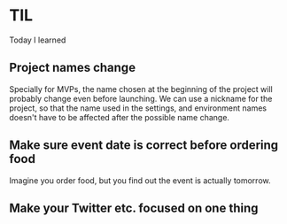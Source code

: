 # TIL
Today I learned 


## Project names change 
Specially for MVPs, the name chosen at the beginning of the project will probably change even before launching. We can use a nickname for the project, so that the name used in the settings, and environment names doesn't have to be affected after the possible name change. 


## Make sure event date is correct before ordering food
Imagine you order food, but you find out the event is actually tomorrow.

## Make your Twitter etc. focused on one thing
